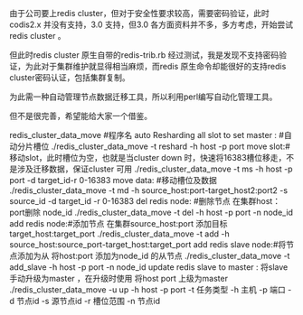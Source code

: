 由于公司要上redis cluster，但对于安全性要求较高，需要密码验证，此时codis2.x 并没有支持，3.0 支持，但3.0 各方面资料并不多，多方考虑，开始尝试redis cluster 。

但此时redis cluster 原生自带的redis-trib.rb 经过测试，我是发现不支持密码验证，为此对于集群维护就显得相当麻烦，而redis 原生命令却能很好的支持redis cluster密码认证，包括集群复制。

为此需一种自动管理节点数据迁移工具，所以利用perl编写自动化管理工具。

但不是很完善，希望能给大家一个借鉴。


redis_cluster_data_move #程序名
auto Resharding all slot to set master : #自动分片槽位
./redis_cluster_data_move -t reshard -h host -p port
move slot:#移动slot，此时槽位为空，也就是当cluster down 时，快速将16383槽位移走，不是涉及迁移数据，保证cluster 可用
./redis_cluster_data_move -t ms -h host -p port -d target_id-r 0-16383
move data: #移动槽位及数据
./redis_cluster_data_move -t md -h source_host:port-target_host2:port2 -s source_id -d target_id -r 0-16383
del redis node: #删除节点
在集群host：port删除 node_id ./redis_cluster_data_move -t del -h host -p port -n node_id add redis node:#添加节点
在集群source_host:port 添加目标target_host:target_port ./redis_cluster_data_move -t add -h source_host:source_port-target_host:target_port add redis slave node:#将节点添加为从
将host:port 添加为node_id 的从节点 ./redis_cluster_data_move -t add_slave -h host -p port -n node_id update redis slave to master : 将slave手动升级为master ，在升级时使用
将host port 上级为master ./redis_cluster_data_move -u up -h host -p port 
-t 任务类型
-h     主机
-p 端口
-d 节点id
-s 源节点id
-r 槽位范围
-n 节点id
